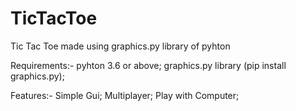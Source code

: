 # TicTacToe
Tic Tac Toe made using graphics.py library of pyhton

Requirements:-
		pyhton 3.6 or above;
		graphics.py library (pip install graphics.py);

Features:-
		Simple Gui;
		Multiplayer;
		Play with Computer;
